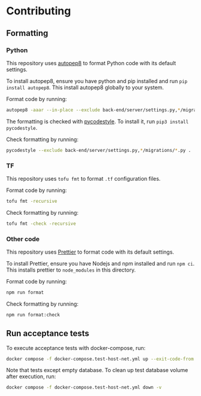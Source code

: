 # Contributing

## Formatting

### Python

This repository uses [autopep8](https://pypi.org/project/autopep8/) to format Python code with its default settings.

To install autopep8, ensure you have python and pip installed and run `pip install autopep8`. This install autopep8 globally to your system.

Format code by running:

```sh
autopep8 -aaar --in-place --exclude back-end/server/settings.py,*/migrations/*.py .
```

The formatting is checked with [pycodestyle](https://pypi.org/project/pycodestyle/). To install it, run `pip3 install pycodestyle`.

Check formatting by running:

```sh
pycodestyle --exclude back-end/server/settings.py,*/migrations/*.py .
```

### TF

This repository uses `tofu fmt` to format `.tf` configuration files.

Format code by running:

```sh
tofu fmt -recursive
```

Check formatting by running:

```sh
tofu fmt -check -recursive
```

### Other code

This repository uses [Prettier](https://prettier.io/) to format code with its default settings.

To install Prettier, ensure you have Nodejs and npm installed and run `npm ci`. This installs prettier to `node_modules` in this directory.

Format code by running:

```sh
npm run format
```

Check formatting by running:

```sh
npm run format:check
```

## Run acceptance tests

To execute acceptance tests with docker-compose, run:

```sh
docker compose -f docker-compose.test-host-net.yml up --exit-code-from test
```

Note that tests except empty database. To clean up test database volume after execution, run:

```sh
docker compose -f docker-compose.test-host-net.yml down -v
```
